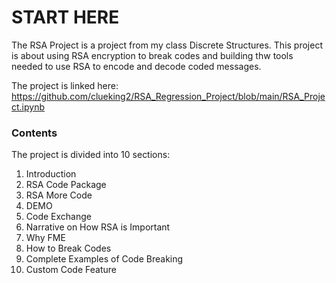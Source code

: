 # START HERE
The RSA Project is a project from my class Discrete Structures. This project is about using RSA encryption to break codes and building thw tools needed to use RSA to encode and decode coded messages. 

The project is linked here: https://github.com/clueking2/RSA_Regression_Project/blob/main/RSA_Project.ipynb

### Contents
The project is divided into 10 sections:
1. Introduction
2. RSA Code Package
3. RSA More Code
4. DEMO
5. Code Exchange
6. Narrative on How RSA is Important
7. Why FME
8. How to Break Codes
9. Complete Examples of Code Breaking
10. Custom Code Feature
